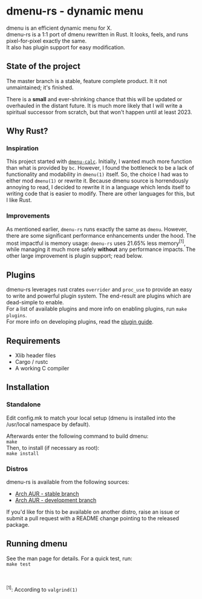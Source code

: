 # dmenu-rs - dynamic menu
dmenu is an efficient dynamic menu for X.  
dmenu-rs is a 1:1 port of dmenu rewritten in Rust. It looks, feels, and
runs pixel-for-pixel exactly the same.  
It also has plugin support for easy modification.

## State of the project
The master branch is a stable, feature complete product. It it not unmaintained; it's finished.

There is a __small__ and ever-shrinking chance that this will be updated or overhauled in the distant future. It is much more likely that I will write a spiritual successor from scratch, but that won't happen until at least 2023.

## Why Rust?
### Inspiration
This project started with [`dmenu-calc`](https://github.com/sumnerevans/menu-calc).
Initially, I wanted much more function than what is provided by `bc`. However, I
found the bottleneck to be a lack of functionality and modability in `dmenu(1)`
itself. So, the choice I had was to either mod `dmenu(1)` or rewrite it. Because
dmenu source is horrendously annoying to read, I decided to rewrite it in a
language which lends itself to writing code that is easier to modify. There are
other languages for this, but I like Rust.
### Improvements
As mentioned earlier, `dmenu-rs` runs exactly the same as `dmenu`. However, there
are some significant performance enhancements under the hood. The most impactful
is memory usage: `dmenu-rs` uses 21.65% less memory<sup>[1]</sup>, while managing it much
more safely **without** any performance impacts. The other large improvement is
plugin support; read below.

## Plugins
dmenu-rs leverages rust crates `overrider` and `proc_use` to provide an easy to
write and powerful plugin system. The end-result are plugins which are dead-simple
to enable.  
For a list of available plugins and more info on
enabling plugins, run `make plugins`.  
For more info on developing plugins, read the [plugin guide](src/plugins/README.md).

## Requirements
- Xlib header files  
- Cargo / rustc  
- A working C compiler

## Installation
### Standalone
Edit config.mk to match your local setup (dmenu is installed into
the /usr/local namespace by default).

Afterwards enter the following command to build dmenu:  
```make```  
Then, to install (if necessary as root):  
```make install```
### Distros
dmenu-rs is available from the following sources:
- [Arch AUR - stable branch](https://aur.archlinux.org/packages/dmenu-rs/)  
- [Arch AUR - development branch](https://aur.archlinux.org/packages/dmenu-rs-git/)  

If you'd like for this to be available on another distro, raise an issue
or submit a pull request with a README change pointing to the released
package.

## Running dmenu
See the man page for details. For a quick test, run:  
```make test```

<br/><br/>
<sup>[1]</sup>: According to `valgrind(1)`
